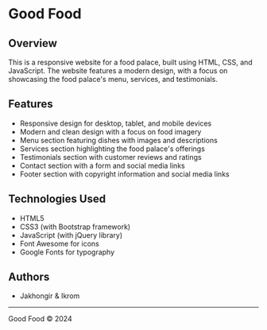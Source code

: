 # Good Food

## Overview

This is a responsive website for a food palace, built using HTML, CSS, and JavaScript. The website features a modern design, with a focus on showcasing the food palace's menu, services, and testimonials.

## Features

- Responsive design for desktop, tablet, and mobile devices
- Modern and clean design with a focus on food imagery
- Menu section featuring dishes with images and descriptions
- Services section highlighting the food palace's offerings
- Testimonials section with customer reviews and ratings
- Contact section with a form and social media links
- Footer section with copyright information and social media links

## Technologies Used

- HTML5
- CSS3 (with Bootstrap framework)
- JavaScript (with jQuery library)
- Font Awesome for icons
- Google Fonts for typography

## Authors

- Jakhongir & Ikrom

---

Good Food © 2024
